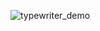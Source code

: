 ![typewriter_demo](https://user-images.githubusercontent.com/772937/57544714-14aa8780-730d-11e9-9f70-3f55a695d18c.gif)
